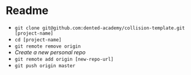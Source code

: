 # Readme
- `git clone git@github.com:dented-academy/collision-template.git [project-name]`
- `cd [project-name]`
- `git remote remove origin`
- *Create a new personal repo*
- `git remote add origin [new-repo-url]`
- `git push origin master`
